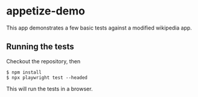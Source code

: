 # appetize-demo

This app demonstrates a few basic tests against a modified wikipedia app.

## Running the tests

Checkout the repository, then

```
$ npm install
$ npx playwright test --headed
```

This will run the tests in a browser.
